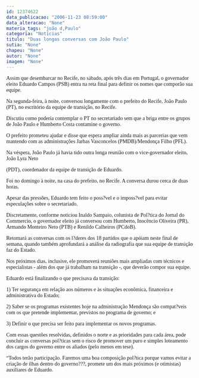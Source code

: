 ```yaml
---
id: 12374622
data_publicacao: "2006-11-23 08:59:00"
data_alteracao: "None"
materia_tags: "joão d,Paulo"
categoria: "Notícias"
titulo: "Duas longas conversas com João Paulo"
sutia: "None"
chapeu: "None"
autor: "None"
imagem: "None"
---
```

<p><P><FONT face=Verdana>Assim que desembarcar no Recife, no sábado, após três dias em Portugal, o governador eleito Eduardo Campos (PSB) entra na reta final para definir os nomes que comporão sua equipe.</FONT></P></p>
<p><P><FONT face=Verdana>Na segunda-feira, à noite, conversou longamente com o prefeito do Recife, João Paulo (PT), no escritório da equipe de transição, no Recife.</FONT></P></p>
<p><P><FONT face=Verdana>Discutiu como poderia contemplar o PT no secretariado sem que a briga entre os grupos de João Paulo e Humberto Costa contamine o governo.</FONT></P></p>
<p><P><FONT face=Verdana>O prefeito prometeu ajudar e disse que espera ampliar ainda mais as parcerias que&nbsp;vem mantendo com as administrações Jarbas Vasconcelos (PMDB)/Mendonça Filho (PFL).</FONT></P></p>
<p><P><FONT face=Verdana>Na véspera, João Paulo já havia tido outra longa reunião com o vice-governador eleito, João Lyra Neto</p>
<p> (PDT), coordenador da equipe de transição de Eduardo.</FONT></P></p>
<p><P><FONT face=Verdana>Foi no domingo à noite, na casa do prefeito, no Recife. A conversa durou cerca de duas horas.</FONT></P></p>
<p><P><FONT face=Verdana>Apesar das pressões, Eduardo tem feito o poss?vel e o imposs?vel para evitar especulações sobre o secretariado.</FONT></P></p>
<p><P><FONT face=Verdana>Discretamente, conforme noticiou Inaldo Sampaio, colunista de Pol?tica do Jornal do Commercio, o governador eleito já conversou com Humberto, Inocêncio Oliveira (PR), Armando Monteiro Neto (PTB) e Renildo Calheiros (PCdoB).</FONT></P></p>
<p><P><FONT face=Verdana>Retomará as conversas com os l?deres dos 18 partidos que o apóiam neste final de semana, quando também aprofundará a análise da radiografia que sua equipe de transição faz do Estado.</FONT></P></p>
<p><P><FONT face=Verdana>Nos próximos dias, inclusive, ele promoverá reuniões mais ampliadas com técnicos e especialistas - além dos que já trabalham na transição -, que deverão compor sua equipe.</FONT></P></p>
<p><P><FONT face=Verdana>Eduardo está finalizando o que precisava da transição: </FONT></P></p>
<p><P><FONT face=Verdana>1) Ter segurança em relação aos números e às situações econômica, financeira e administrativa do Estado; </FONT></P></p>
<p><P><FONT face=Verdana>2) Saber se os programas existentes hoje na administração Mendonça são compat?veis com os que pretende implementar, previstos no programa de governo; e</FONT></P></p>
<p><P><FONT face=Verdana>3) Definir o que precisa ser feito para implementar os novos programas.</FONT></P></p>
<p><P><FONT face=Verdana>Com essas questões resolvidas, definidos o norte e as prioridades para cada área, pode concluir as conversas pol?ticas sem o risco de promover um puro e simples loteamento dos cargos do governo entre os aliados (pelo menos em tese).</FONT></P></p>
<p><P><FONT face=Verdana>“Todos terão participação. Faremos uma boa composição pol?tica porque vamos evitar a criação de ilhas dentro do governo???, promete um dos mais próximos (e otimistas) auxiliares de Eduardo.</FONT></P> </p>
